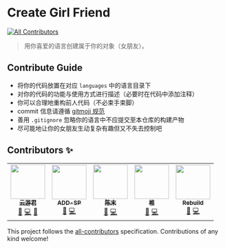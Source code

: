 # Create Girl Friend

<!-- ALL-CONTRIBUTORS-BADGE:START - Do not remove or modify this section -->
[![All Contributors](https://img.shields.io/badge/all_contributors-5-orange.svg?style=flat-square)](#contributors-)
<!-- ALL-CONTRIBUTORS-BADGE:END -->

> 用你喜爱的语言创建属于你的对象（女朋友）。

## Contribute Guide

- 将你的代码放置在对应 `languages` 中的语言目录下
- 对你的代码的功能与使用方式进行描述（必要时在代码中添加注释）
- 你可以合理地重构前人代码（不必束手束脚）
- commit 信息请遵循 [gitmoji 规范](https://gitmoji.carloscuesta.me/)
- 善用 `.gitignore` 忽略你的语言中不应提交至本仓库的构建产物
- 尽可能地让你的女朋友生动复杂有趣但又不失去控制吧

## Contributors ✨

<!-- ALL-CONTRIBUTORS-LIST:START - Do not remove or modify this section -->
<!-- prettier-ignore-start -->
<!-- markdownlint-disable -->
<table>
  <tr>
    <td align="center"><a href="https://github.com/YunYouJun"><img src="https://avatars3.githubusercontent.com/u/25154432?v=4" width="80px;" alt=""/><br /><sub><b>云游君</b></sub><br/> <a href="https://www.yunyoujun.cn/" title="Blog">📝</a> <a href="https://github.com/ElpsyCN/create-girl-friend/commits?author=YunYouJun" title="Code">💻</a> <a href="#design-YunYouJun" title="Design">🎨</a> </a></td>
    <td align="center"><a href="https://github.com/ADD-SP"><img src="https://avatars2.githubusercontent.com/u/44437200?v=4" width="80px;" alt=""/><br /><sub><b>ADD-SP</b></sub><br/> <a href="https://www.addesp.com/" title="Blog">📝</a> <a href="https://github.com/ElpsyCN/create-girl-friend/commits?author=ADD-SP" title="Code">💻</a> </a></td>
    <td align="center"><a href="https://github.com/Jigsaw111"><img src="https://avatars2.githubusercontent.com/u/50312681?v=4" width="80px;" alt=""/><br /><sub><b>陈末</b></sub><br/> <a href="http://blog.maddestroyer.xyz/" title="Blog">📝</a> <a href="https://github.com/ElpsyCN/create-girl-friend/commits?author=Jigsaw111" title="Code">💻</a> </a></td>
    <td align="center"><a href="https://github.com/sanshiliuxiao"><img src="https://avatars2.githubusercontent.com/u/25658690?v=4" width="80px;" alt=""/><br /><sub><b>椎</b></sub><br/> <a href="https://sanshiliuxiao.top/" title="Blog">📝</a> <a href="https://github.com/ElpsyCN/create-girl-friend/commits?author=sanshiliuxiao" title="Code">💻</a> </a></td>
    <td align="center"><a href="https://github.com/Shimogawa"><img src="https://avatars1.githubusercontent.com/u/23229568?v=4" width="80px;" alt=""/><br /><sub><b>Rebuild</b></sub><br/> <a href="https://github.com/Shimogawa" title="Blog">📝</a> <a href="https://github.com/ElpsyCN/create-girl-friend/commits?author=Shimogawa" title="Code">💻</a> </a></td>
  </tr>
</table>

<!-- markdownlint-restore -->
<!-- prettier-ignore-end -->

<!-- ALL-CONTRIBUTORS-LIST:END -->

This project follows the [all-contributors](https://github.com/all-contributors/all-contributors) specification. Contributions of any kind welcome!

